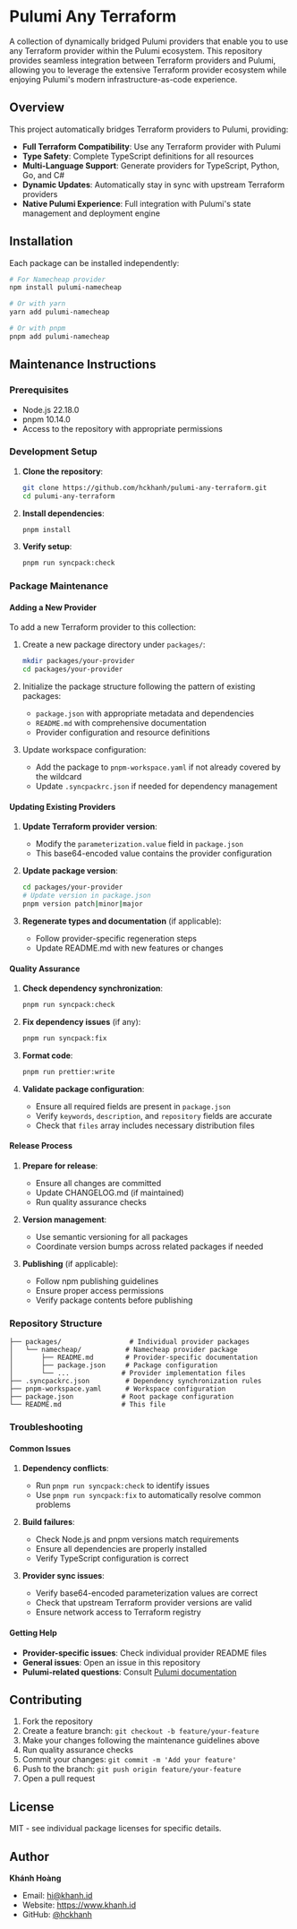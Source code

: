 # Pulumi Any Terraform

A collection of dynamically bridged Pulumi providers that enable you to use any Terraform provider within the Pulumi ecosystem. This repository provides seamless integration between Terraform providers and Pulumi, allowing you to leverage the extensive Terraform provider ecosystem while enjoying Pulumi's modern infrastructure-as-code experience.

## Overview

This project automatically bridges Terraform providers to Pulumi, providing:

- **Full Terraform Compatibility**: Use any Terraform provider with Pulumi
- **Type Safety**: Complete TypeScript definitions for all resources
- **Multi-Language Support**: Generate providers for TypeScript, Python, Go, and C#
- **Dynamic Updates**: Automatically stay in sync with upstream Terraform providers
- **Native Pulumi Experience**: Full integration with Pulumi's state management and deployment engine

## Installation

Each package can be installed independently:

```bash
# For Namecheap provider
npm install pulumi-namecheap

# Or with yarn
yarn add pulumi-namecheap

# Or with pnpm
pnpm add pulumi-namecheap
```

## Maintenance Instructions

### Prerequisites

- Node.js 22.18.0
- pnpm 10.14.0
- Access to the repository with appropriate permissions

### Development Setup

1. **Clone the repository**:
   ```bash
   git clone https://github.com/hckhanh/pulumi-any-terraform.git
   cd pulumi-any-terraform
   ```

2. **Install dependencies**:
   ```bash
   pnpm install
   ```

3. **Verify setup**:
   ```bash
   pnpm run syncpack:check
   ```

### Package Maintenance

#### Adding a New Provider

To add a new Terraform provider to this collection:

1. Create a new package directory under `packages/`:
   ```bash
   mkdir packages/your-provider
   cd packages/your-provider
   ```

2. Initialize the package structure following the pattern of existing packages:
   - `package.json` with appropriate metadata and dependencies
   - `README.md` with comprehensive documentation
   - Provider configuration and resource definitions

3. Update workspace configuration:
   - Add the package to `pnpm-workspace.yaml` if not already covered by the wildcard
   - Update `.syncpackrc.json` if needed for dependency management

#### Updating Existing Providers

1. **Update Terraform provider version**:
   - Modify the `parameterization.value` field in `package.json`
   - This base64-encoded value contains the provider configuration

2. **Update package version**:
   ```bash
   cd packages/your-provider
   # Update version in package.json
   pnpm version patch|minor|major
   ```

3. **Regenerate types and documentation** (if applicable):
   - Follow provider-specific regeneration steps
   - Update README.md with new features or changes

#### Quality Assurance

1. **Check dependency synchronization**:
   ```bash
   pnpm run syncpack:check
   ```

2. **Fix dependency issues** (if any):
   ```bash
   pnpm run syncpack:fix
   ```

3. **Format code**:
   ```bash
   pnpm run prettier:write
   ```

4. **Validate package configuration**:
   - Ensure all required fields are present in `package.json`
   - Verify `keywords`, `description`, and `repository` fields are accurate
   - Check that `files` array includes necessary distribution files

#### Release Process

1. **Prepare for release**:
   - Ensure all changes are committed
   - Update CHANGELOG.md (if maintained)
   - Run quality assurance checks

2. **Version management**:
   - Use semantic versioning for all packages
   - Coordinate version bumps across related packages if needed

3. **Publishing** (if applicable):
   - Follow npm publishing guidelines
   - Ensure proper access permissions
   - Verify package contents before publishing

### Repository Structure

```shell
├── packages/                 # Individual provider packages
│   └── namecheap/           # Namecheap provider package
│       ├── README.md        # Provider-specific documentation
│       ├── package.json     # Package configuration
│       └── ...             # Provider implementation files
├── .syncpackrc.json         # Dependency synchronization rules
├── pnpm-workspace.yaml      # Workspace configuration
├── package.json            # Root package configuration
└── README.md               # This file
```

### Troubleshooting

#### Common Issues

1. **Dependency conflicts**:
   - Run `pnpm run syncpack:check` to identify issues
   - Use `pnpm run syncpack:fix` to automatically resolve common problems

2. **Build failures**:
   - Check Node.js and pnpm versions match requirements
   - Ensure all dependencies are properly installed
   - Verify TypeScript configuration is correct

3. **Provider sync issues**:
   - Verify base64-encoded parameterization values are correct
   - Check that upstream Terraform provider versions are valid
   - Ensure network access to Terraform registry

#### Getting Help

- **Provider-specific issues**: Check individual provider README files
- **General issues**: Open an issue in this repository
- **Pulumi-related questions**: Consult [Pulumi documentation](https://www.pulumi.com/docs/)

## Contributing

1. Fork the repository
2. Create a feature branch: `git checkout -b feature/your-feature`
3. Make your changes following the maintenance guidelines above
4. Run quality assurance checks
5. Commit your changes: `git commit -m 'Add your feature'`
6. Push to the branch: `git push origin feature/your-feature`
7. Open a pull request

## License

MIT - see individual package licenses for specific details.

## Author

**Khánh Hoàng**
- Email: hi@khanh.id
- Website: https://www.khanh.id
- GitHub: [@hckhanh](https://github.com/hckhanh)
